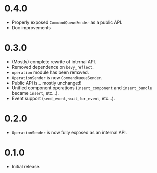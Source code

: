 # 0.4.0

- Properly exposed `CommandQueueSender` as a public API.
- Doc improvements

# 0.3.0

- (Mostly) complete rewrite of internal API.
- Removed dependence on `bevy_reflect`.
- `operation` module has been removed.
- `OperationSender` is now `CommandQueueSender`.
- Public API is... mostly unchanged!
- Unified component operations (`insert_component` and `insert_bundle` became `insert`, etc...).
- Event support (`send_event`, `wait_for_event`, etc...).

# 0.2.0

- `OperationSender` is now fully exposed as an internal API.

# 0.1.0

- Initial release.
